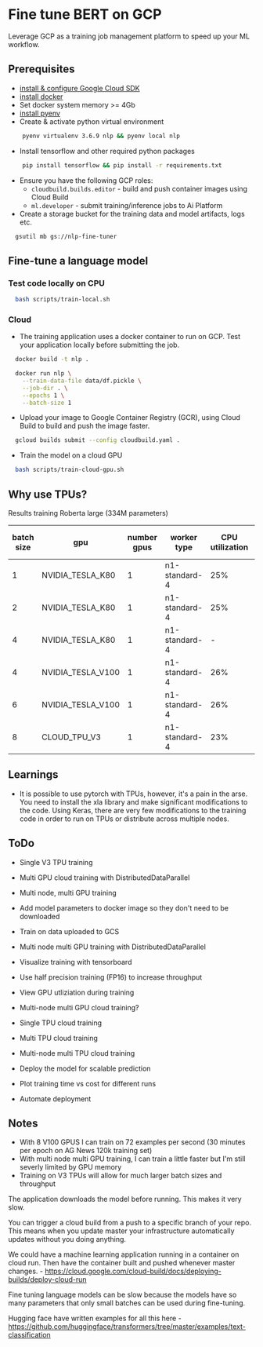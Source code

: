 # Fine tune BERT on GCP

Leverage GCP as a training job management platform to speed up your ML workflow.

## Prerequisites

- [install & configure Google Cloud SDK](https://cloud.google.com/sdk/docs/install)
- [install docker](https://docs.docker.com/get-docker/)
- Set docker system memory >= 4Gb 
- [install pyenv](https://realpython.com/intro-to-pyenv/)
- Create & activate python virtual environment
```bash
    pyenv virtualenv 3.6.9 nlp && pyenv local nlp
```
- Install tensorflow and other required python packages
```bash
    pip install tensorflow && pip install -r requirements.txt
```
- Ensure you have the following GCP roles:
  - `cloudbuild.builds.editor` - build and push container images using Cloud Build
  - `ml.developer` - submit training/inference jobs to Ai Platform
- Create a storage bucket for the training data and model artifacts, logs etc.
```bash
  gsutil mb gs://nlp-fine-tuner
```

## Fine-tune a language model

### Test code locally on CPU

```bash
  bash scripts/train-local.sh
```

### Cloud

- The training application uses a docker container to run on GCP. Test your application locally before submitting the job.

```bash
  docker build -t nlp .
```

```bash
  docker run nlp \
    --train-data-file data/df.pickle \
    --job-dir . \
    --epochs 1 \
    --batch-size 1
```

- Upload your image to Google Container Registry (GCR), using Cloud Build to build and push the image faster.

```bash
  gcloud builds submit --config cloudbuild.yaml .
```

- Train the model on a cloud GPU

```bash
  bash scripts/train-cloud-gpu.sh
```

## Why use TPUs?

Results training Roberta large (334M parameters)

| batch size |        gpu        | number gpus |  worker type  | CPU utilization | Memory utilization | GPU memory utizilization | GPU utilization | examples per second |
|------------|-------------------|-------------|---------------|-----------------|--------------------|--------------------------|-----------------|---------------------|
|     1      | NVIDIA_TESLA_K80  |      1      | n1-standard-4 |        25%      |          36%       |            72%           |      100%       |           1         | 
|     2      | NVIDIA_TESLA_K80  |      1      | n1-standard-4 |        25%      |          36%       |            88%           |      100%       |          1.5        | 
|     4      | NVIDIA_TESLA_K80  |      1      | n1-standard-4 |         -       |           -        |             -            |        -        |          OOM        | 
|     4      | NVIDIA_TESLA_V100 |      1      | n1-standard-4 |        26%      |          46%       |            94%           |      92%        |          9          | 
|     6      | NVIDIA_TESLA_V100 |      1      | n1-standard-4 |        26%      |          46%       |            94%           |      92%        |          OOM        |
|     8      | CLOUD_TPU_V3      |      1      | n1-standard-4 |        23%      |          10%       |             -            |        -        |          ---        | 


## Learnings

- It is possible to use pytorch with TPUs, however, it's a pain in the arse. You need to install the xla library and make significant modifications to the code. Using Keras, there are very few modifications to the training code in order to run on TPUs or distribute across multiple nodes.

## ToDo

- Single V3 TPU training


- Multi GPU cloud training with DistributedDataParallel
- Multi node, multi GPU training
- Add model parameters to docker image so they don't need to be downloaded
- Train on data uploaded to GCS
- Multi node multi GPU training with DistributedDataParallel
- Visualize training with tensorboard
- Use half precision training (FP16) to increase throughput
- View GPU utliziation during training

- Multi-node multi GPU cloud training?
- Single TPU cloud training
- Multi TPU cloud training
- Multi-node multi TPU cloud training
- Deploy the model for scalable prediction
- Plot training time vs cost for different runs
- Automate deployment

## Notes

- With 8 V100 GPUS I can train on 72 examples per second (30 minutes per epoch on AG News 120k training set)
- With multi node multi GPU training, I can train a little faster but I'm still severly limited by GPU memory
- Training on V3 TPUs will allow for much larger batch sizes and throughput

The application downloads the model before running. This makes it very slow.

You can trigger a cloud build from a push to a specific branch of your repo. This means when you update master your infrastructure automatically updates without you doing anything.

We could have a machine learning application running in a container on cloud run. Then have the container built and pushed whenever master changes. - https://cloud.google.com/cloud-build/docs/deploying-builds/deploy-cloud-run

Fine tuning language models can be slow because the models have so many parameters that only small batches can be used during fine-tuning.

Hugging face have written examples for all this here - https://github.com/huggingface/transformers/tree/master/examples/text-classification

